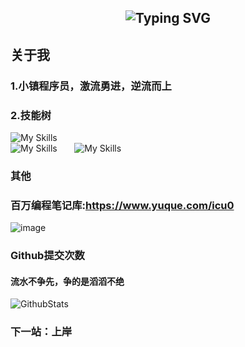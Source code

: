 <h2 align="center"> 
 <img src="https://readme-typing-svg.demolab.com?font=Righteous&size=32&duration=3000&pause=1000&color=8F7FD3DE&center=true&vCenter=true&repeat=false&width=435&lines=Hello!+I+am+Cool" alt="Typing SVG" />
</h2>

## 关于我
### 1.小镇程序员，激流勇进，逆流而上
### 2.技能树
![My Skills](https://skillicons.dev/icons?i=html,bootstrap,javascript,ts,vite,webpack,vue,react,electron,express,nodejs,nestjs,pinia,nuxtjs,d3) </br>
![My Skills](https://skillicons.dev/icons?i=java,maven,spring,mysql,redis,rabbitmq,nginx,kafka,docker,k8s,jenkins,elasticsearch,git)  &nbsp;&nbsp;&nbsp;&nbsp;&nbsp;
![My Skills](https://skillicons.dev/icons?i=python,django,flask,anaconda,fastapi,php,laravel,lua)

### 其他
### 百万编程笔记库:https://www.yuque.com/icu0

![image](https://user-images.githubusercontent.com/84832795/212478754-bb2b6468-c2ef-486b-ae8b-a79a0faf715d.png)
<br/>

### Github提交次数<br/>
#### 流水不争先，争的是滔滔不绝<br/>
![GithubStats](https://github-readme-stats.vercel.app/api?username=cool-icu0&show_icons=true&theme=dark&count_private=true)
<!-- github使用语言 -->
<!-- ![Most Used Languages](https://github-readme-stats.vercel.app/api/top-langs/?username=cool-icu0&theme=dark&layout=compact) -->
### 下一站：上岸
